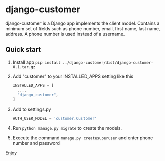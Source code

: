 # django-customer


django-customer is a Django app implements the client model. Contains a minimum set of fields such as
phone number, email, first name, last name, address. A phone number is used instead of a username.


## Quick start

1. Install app `pip install ../django-customer/dist/django-customer-0.1.tar.gz`
   
2. Add "customer" to your INSTALLED_APPS setting like this
    ```python
   INSTALLED_APPS = [
      ...,
      "django_customer",
   ]
    ```
    
3. Add to settings.py 
   ```python
   AUTH_USER_MODEL = 'customer.Customer'
   ```
4. Run `python manage.py migrate` to create the models.

5. Execute the command `manage.py createsuperuser` and enter phone number and password

Enjoy